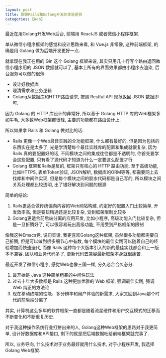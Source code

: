 ```yaml
---
layout: post
title: 聊聊Rails和Golang开发的体验差别
categories: [Web]
---
```


最近在用Golang开发Web后台, 前端用 ReactJS 或者微信小程序框架.

单从微信小程序框架的感觉和设计思路来看, 和 Vue.js 非常像, 这种前端框架, 的确是用 Golang 做为后端开发更好一点.

就拿现在我正在用的 Gin 这个 Golang 框架来说, 其实只用几十行写个路由返回微信小程序用的 JSON 数据就可以了, 基本上所有的界面效果都由小程序去渲染, 后台服务可以做的很薄:
* 设计好数据库
* 理清需求和业务逻辑
* Golang从数据库和HTTP路由请求, 按照 Restful API 规范返回 JSON 数据即可.

因为 Golang 的 HTTP 库设计的非常好, 所以基于 Golang HTTP 库的Web框架多如牛毛, 大多数Web框架都很轻, 主要的功能都在路由设计上.

所以如果拿 Rails 和 Golang 做对比的话:
* Rails 更像一个Web最佳实践的全功能框架, 什么都有最好的, 但是因为包括的东西实在是太多了, 光是学清楚每个最佳实践库的配置和集成就很复杂, 因为 Rails 真的要配置好的话, 不同模块之间的集成往往都是不透明的, 你首先要学会这些配置, 只有看了源代码才知道为什么一定要这么配置才行
* Golang 框架和Rails是反的, 框架只有核心的 HTTP 路由功能, 至于高级功能, 比如HTTPS, 表单Token验证, JSON解析, 数据库的ORM等等, 都需要网上去找库和中间件实现, 但是每个模块之间的胶水代码都是自己写的, 所以模块之间关系处理都比较透明, 出了错好解决到问题的根源

简单的结论:
1. Rails更适合做传统偏向内容的Web网站构建, 约定好的配置入门比较简单, 开发效率高, 但是要玩精通还是比较复杂, 受到框架限制比较多
2. Golang更适合前后端分离的应用开发, 比如小程序, 高级功能入门比较复杂, 但是一旦折腾好了, 可以很容易玩出高级功能, 不用受到严格框架的限制

像我这种Emacs党, 说句实话, 我更喜欢Golang这种框架, 虽然很多功能都需要自己折腾, 但是可以做到很多细节心中有数, 每个模块的最佳实践可以随着自己的经验增加而快速迭代, 而像 Rails 这种每个大版本引入的新的最佳实践都会和上一版本不兼容, 团队和业务代码多了, 更新代码去兼容最新框架本身就很痛苦.

最近开发了微信小程序, 感觉Web也像三国一样, 分久必合合久必分.
1. 最开始是 Java 这种简单粗暴的中间件玩法
2. 过去十年大多数都是 Rails 这种更加优雅的 Web 框架, 强调最佳实践, 强调 Web 纯正的方法论
3. 现在移动终端的性能、多分辨率和用户体验的新需求, 大家又回到Java那个时代的前后端分离了

其实, 计算机这么多年的软件框架一直都是随着流星硬件和用户交互模式的迁移而不断变化和不断重复历史.

对于我这种操作系统行业打拼出来的人, Golang这种Web框架的思路对于我更简单, 设计好数据库和API接口, 剩下的就是把后端数据吐给前端框架就完事了.

所以, 业务导向, 什么技术对于业务最好就用什么技术, 对于小程序开发, 我选择 Golang Web框架.

